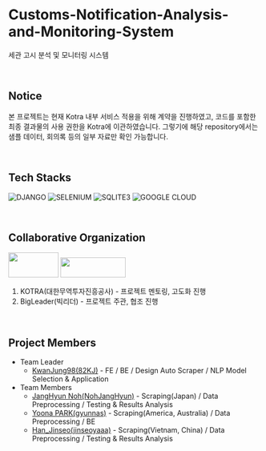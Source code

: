 # Customs-Notification-Analysis-and-Monitoring-System

세관 고시 분석 및 모니터링 시스템  

<br>

## Notice 

본 프로젝트는 현재 Kotra 내부 서비스 적용을 위해 계약을 진행하였고, 코드를 포함한 최종 결과물의 사용 권한을 Kotra에 이관하였습니다.
그렇기에 해당 repository에서는 샘플 데이터, 회의록 등의 일부 자료만 확인 가능합니다.

<br>

## Tech Stacks

![DJANGO](https://img.shields.io/badge/Django-092E20?style=for-the-badge&logo=django&logoColor=green)
![SELENIUM](https://img.shields.io/badge/Selenium-43B02A?style=for-the-badge&logo=Selenium&logoColor=white)
![SQLITE3](https://camo.githubusercontent.com/352d24bbcae518863354f723e8edf6b10b2e1e4bf8a6a7c0b3f5777f3579d249/68747470733a2f2f696d672e736869656c64732e696f2f62616467652f73716c697465332d3030353939433f7374796c653d666f722d7468652d6261646765266c6f676f3d73716c697465266c6f676f436f6c6f723d7768697465)
![GOOGLE CLOUD](https://img.shields.io/badge/Google_Cloud-4285F4?style=for-the-badge&logo=google-cloud&logoColor=white)

<br>

## Collaborative Organization

<img src = "https://user-images.githubusercontent.com/45115733/210560053-353dd44e-1442-4d00-8b92-c62ef2f4e621.png" width = "100" height = "50"/>
<img src = "https://user-images.githubusercontent.com/45115733/210559728-81d83fb3-f73c-4757-8d4f-8f5f382de852.PNG" width = "130" height = "40"/>

1. KOTRA(대한무역투자진흥공사) - 프로젝트 멘토링, 고도화 진행
2. BigLeader(빅리더) - 프로젝트 주관, 협조 진행

<br>

## Project Members

- Team Leader
    - [KwanJung98(82KJ)](https://github.com/82KJ/) - FE / BE / Design Auto Scraper / NLP Model Selection & Application
- Team Members
  - [JangHyun Noh(NohJangHyun)](https://github.com/NohJangHyun) - Scraping(Japan) / Data Preprocessing / Testing & Results Analysis
  - [Yoona PARK(gyunnas)](https://github.com/gyunnas) - Scraping(America, Australia) / Data Preprocessing / BE
  - [Han_Jinseo(jinseoyaaa)](https://github.com/jinseoyaaa) - Scraping(Vietnam, China) / Data Preprocessing / Testing & Results Analysis